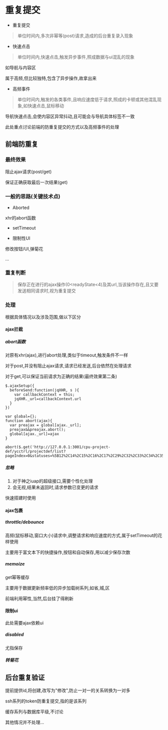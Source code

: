 # 重复提交

* 重复提交

> 单位时间内,多次非幂等\(post\)请求,造成的后台重复录入现象

* 快速点击

> 单位时间内,快速点击,触发异步事件,照成数据与ui混乱的现象

如导航与内容区

属于高频,但比较独特,包含了异步操作,故拿出来

* 高频事件

> 单位时间内,触发的各类事件,且响应速度低于请求,照成的卡顿或其他混乱现象,如快速点击,鼠标移动

导航快速点击,会使内容区异常抖动,且可能会与导航具体标签不一致

此处重点讨论前端的防重复提交的方式以及高频事件的处理

## 前端防重复

### 最终效果

阻止ajax请求\(post/get\)

保证正确获取最后一次结果\(get\)

### 一般的思路\(关键技术点\)

* Aborted

xhr的abort函数

* setTimeout

* 限制性UI

修改按钮/UI,弹菊花

...

### 重复判断

> 保存正在进行的ajax操作\(0&lt;readyState&lt;4\)及其url,当该操作存在,且又要发送相同请求时,视为重复提交

### 处理

根据具体情况以及涉及范围,做以下区分

#### ajax拦截

##### abort函数

对原有xhr\(ajax\),进行abort处理,类似于timeout,触发条件不一样

对于post,并没有阻止ajax请求,请求已经发送,后台依然在处理请求

对于get,可以保证当前请求为正确的结果\(最终效果第二条\)

```
$.ajaxSetup({
  beforeSend:function(jqXHR, s ){
    var callbackContext = this;
    jqXHR._url=callbackContext.url
  }
})

var global={};
function abort(ajax){
  var preajax = global[ajax._url];
  preajax&&preajax.abort();
  global[ajax._url]=ajax
}

abort($.get('http://127.0.0.1:3001/cpu-project-def/ycctrl/projectdef/list?pageIndex=0&statuses=%5B12%2C14%2C15%2C16%2C17%2C29%2C32%2C33%2C34%2C35%2C36%5D&_=1498811377585&1498811382867'))
```

##### 忽略

1. 对于神之iuap的超级接口,需要个性化处理
2. 会无视,结果未返回时,请求参数已变更的请求

快速搭建时使用

#### ajax包裹

##### throttle/debounce

高频\(鼠标移动,窗口大小\)请求中,调整请求和响应速度的方式,属于setTimeout的花样使用

主要用于富文本下的快捷操作,按钮和自动保存,用以减少保存次数

##### memoize

get幂等缓存

主要用于数据更新频率低的异步加载树系列,如省,城,区

前端利用幂性,当然,后台挂了得刷新

#### 限制ui

此处需要ajax依赖ui

##### disabled

尤指保存

##### 转菊花

## 后台重复验证

提前提供id,将创建,改写为"修改",防止一对一的关系转换为一对多

ssh系列的token防重复提交,指的是该系列

缓存系列与数据库平级,不讨论

其他情况并不处理...

